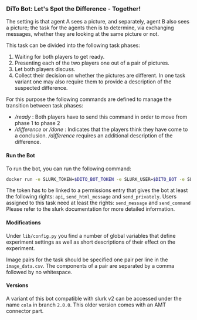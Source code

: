 ### DiTo Bot: Let's Spot the **Di**fference - **To**gether!
The setting is that agent A sees a picture, and separately, agent B also sees a picture; the task for the agents then is to determine, via exchanging messages, whether they are looking at the same picture or not.

This task can be divided into the following task phases:
1. Waiting for both players to get ready.
2. Presenting each of the two players one out of a pair of pictures.
3. Let both players discuss.
4. Collect their decision on whether the pictures are different. In one task variant one may also require them to provide a description of the suspected difference.


For this purpose the following commands are defined to manage the transition between task phases:
+ */ready* : Both players have to send this command in order to move from phase 1 to phase 2
+ */difference* or */done* : Indicates that the players think they have come to a conclusion. */difference* requires an additional description of the difference.

#### Run the Bot
To run the bot, you can run the following command:
```bash
docker run -e SLURK_TOKEN=$DITO_BOT_TOKEN -e SLURK_USER=$DITO_BOT -e SLURK_WAITING_ROOM=$WAITING_ROOM -e DITO_TASK_ID=$TASK_ID -e SLURK_PORT=5000 --net="host" slurk/dito-bot &
```

The token has to be linked to a permissions entry that gives the bot at least the following rights: `api`, `send_html_message` and `send_privately`.
Users assigned to this task need at least the rights: `send_message` and `send_command`
Please refer to the slurk documentation for more detailed information.


#### Modifications
Under `lib/config.py` you find a number of global variables that define experiment settings as well as short descriptions of their effect on the experiment.

Image pairs for the task should be specified one pair per line
in the `image_data.csv`. The components of a pair are separated by
a comma followed by no whitespace.


#### Versions
A variant of this bot compatible with slurk v2 can be accessed under the name `cola` in branch `2.0.0`. This older version comes with an AMT connector part.

